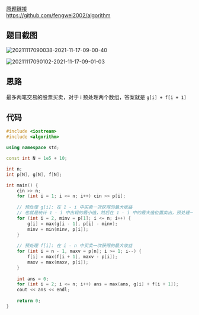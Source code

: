 [原题链接](https://www.acwing.com/problem/content/1058/)  
https://github.com/fengwei2002/algorithm  


## 题目截图

![20211117090038-2021-11-17-09-00-40](https://raw.githubusercontent.com/fengwei2002/Pictures_02/master/images/20211117090038-2021-11-17-09-00-40.png)

![20211117090102-2021-11-17-09-01-03](https://raw.githubusercontent.com/fengwei2002/Pictures_02/master/images/20211117090102-2021-11-17-09-01-03.png)

## 思路


最多两笔交易的股票买卖，对于 i 预处理两个数组，答案就是 `g[i] + f[i + 1]`


## 代码


``` cpp 
#include <iostream>
#include <algorithm>

using namespace std;

const int N = 1e5 + 10;

int n;
int p[N], g[N], f[N];

int main() {
    cin >> n;
    for (int i = 1; i <= n; i++) cin >> p[i];
    
    // 预处理 g[i]: 在 1 - i 中买卖一次获得的最大收益
    // 也就是统计 1 - i 中出现的最小值，然后在 1 - i 中的最大值位置卖出，预处理一个差值到 g[] 数组
    for (int i = 2, minv = p[1]; i <= n; i++) {
        g[i] = max(g[i - 1], p[i] - minv);
        minv = min(minv, p[i]);
    }
    
    // 预处理 f[i]: 在 i - n 中买卖一次获得的最大收益
    for (int i = n - 1, maxv = p[n]; i >= 1; i--) {
        f[i] = max(f[i + 1], maxv - p[i]);
        maxv = max(maxv, p[i]);
    }
    
    int ans = 0;
    for (int i = 2; i <= n; i++) ans = max(ans, g[i] + f[i + 1]);
    cout << ans << endl;
    
    return 0;
}
```


``` go

```